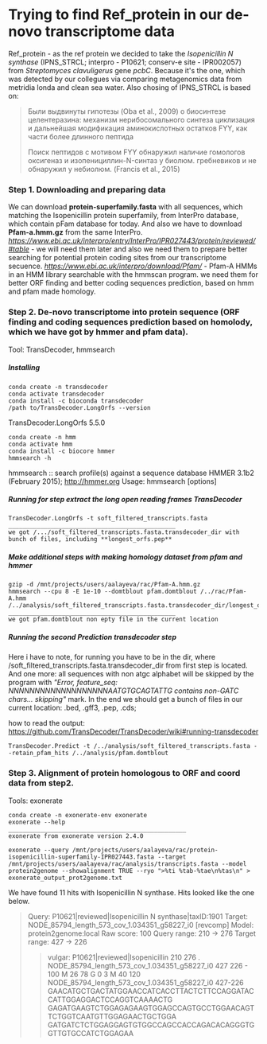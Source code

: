 # Trying to find Ref_protein in our de-novo transcriptome data
Ref_protein - as the ref protein we decided to take the _Isopenicillin N synthase_ (IPNS_STRCL; interpro - P10621; conserv-e site - IPR002057) from _Streptomyces clavuligerus_ gene _pcbC_. Because it's the one, which was detected by our collegues via comparing metagenomics data from metridia londa and clean sea water. 
Also chosing of IPNS_STRCL is based on:
> Были выдвинуты гипотезы (Oba et al., 2009) о биосинтезе целентеразина:
> механизм нерибосомального синтеза циклизация и дальнейшая модификация аминокислотных остатков FYY,  как части более длинного пептида
> 
> Поиск пептидов с мотивом FYY обнаружил наличие гомологов оксигеназ и изопенициллин-N-синтаз у биолюм. гребневиков и не обнаружил у небиолюм. (Francis et al., 2015)

### Step 1. Downloading and preparing data
We can download **protein-superfamily.fasta** with all sequences, which matching the Isopenicillin protein superfamily, from InterPro database, which contain pFam database for today. 
And also we have to download **Pfam-a.hmm.gz** from the same InterPro. 
_https://www.ebi.ac.uk/interpro/entry/InterPro/IPR027443/protein/reviewed/#table_ - we will need them later and also we need them to prepare better searching for potential protein coding sites from our transcriptome secuence.
_https://www.ebi.ac.uk/interpro/download/Pfam/_ - Pfam-A HMMs in an HMM library searchable with the hmmscan program. we need them for better ORF finding and better coding sequences prediction, based on hmm and pfam made homology.

### Step 2. De-novo transcriptome into protein sequence (ORF finding and coding sequences prediction based on homolody, which we have got by hmmer and pfam data).
Tool: TransDecoder, hmmsearch

##### Installing
```
conda create -n transdecoder
conda activate transdecoder
conda install -c bioconda transdecoder
/path to/TransDecoder.LongOrfs --version
```
TransDecoder.LongOrfs 5.5.0

```
conda create -n hmm
conda activate hmm
conda install -c biocore hmmer
hmmsearch -h
```
hmmsearch :: search profile(s) against a sequence database
HMMER 3.1b2 (February 2015); http://hmmer.org
Usage: hmmsearch [options] <hmmfile> <seqdb>

##### Running for step extract the long open reading frames TransDecoder
```
TransDecoder.LongOrfs -t soft_filtered_transcripts.fasta
_______________________________________________
we got /.../soft_filtered_transcripts.fasta.transdecoder_dir with bunch of files, including **longest_orfs.pep**
```
##### Make additional steps with making homology dataset from pfam and hmmer
```
gzip -d /mnt/projects/users/aalayeva/rac/Pfam-A.hmm.gz
hmmsearch --cpu 8 -E 1e-10 --domtblout pfam.domtblout /../rac/Pfam-A.hmm /../analysis/soft_filtered_transcripts.fasta.transdecoder_dir/longest_orfs.pep
_______________________________________________
we got pfam.domtblout non epty file in the current location
```

##### Running the second Prediction transdecoder step
Here i have to note, for running you have to be in the dir, where /soft_filtered_transcripts.fasta.transdecoder_dir from first step is located. And one more: all sequences with non atgc alphabet will be skipped by the program with _"Error, feature_seq: NNNNNNNNNNNNNNNNNNNAATGTGCAGTATTG contains non-GATC chars... skipping"_ mark. In the end we should get a bunch of files in our current location: .bed, .gff3, .pep, .cds; 

how to read the output: https://github.com/TransDecoder/TransDecoder/wiki#running-transdecoder 
```
TransDecoder.Predict -t /../analysis/soft_filtered_transcripts.fasta --retain_pfam_hits /../analysis/pfam.domtblout
```
### Step 3. Alignment of protein homologous to ORF and coord data from step2.
Tools: exonerate
```
conda create -n exonerate-env exonerate
exonerate --help
__________________________________________________
exonerate from exonerate version 2.4.0
```
```
exonerate --query /mnt/projects/users/aalayeva/rac/protein-isopenicillin-superfamily-IPR027443.fasta --target /mnt/projects/users/aalayeva/rac/analysis/transcripts.fasta --model protein2genome --showalignment TRUE --ryo ">%ti %tab-%tae\n%tas\n" > exonerate_output_prot2genome.txt

```
We have found 11 hits with Isopenicillin N synthase. Hits looked like the one below.
> Query: P10621|reviewed|Isopenicillin N synthase|taxID:1901
> Target: NODE_85794_length_573_cov_1.034351_g58227_i0 [revcomp]
> Model: protein2genome:local
> Raw score: 100
> Query range: 210 -> 276 
> Target range: 427 -> 226
> > vulgar: P10621|reviewed|Isopenicillin 210 276 . NODE_85794_length_573_cov_1.034351_g58227_i0 427 226 - 100 M 26 78 G 0 3 M 40 120
> >NODE_85794_length_573_cov_1.034351_g58227_i0 427-226
> > GAACATGCTGACTATGGAACCATCACCTTACTCTTCCAGGATACCATTGGAGGACTCCAGGTCAAAACTG
> > GAGATGAAGTCTGGAGAGAAGTGGAGCCAGTGCCTGGAACAGTTCTGGTCAATGTTGGAGAACTGCTGGA
> > GATGATCTCTGGAGGAGTGTGGCCAGCCACCAGACACAGGGTGGTTGTGCCATCTGGAGAA

